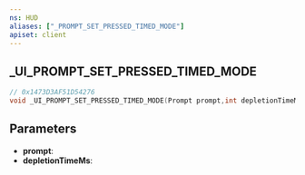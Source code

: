 ```yaml
---
ns: HUD
aliases: ["_PROMPT_SET_PRESSED_TIMED_MODE"]
apiset: client
---
```

## _UI_PROMPT_SET_PRESSED_TIMED_MODE

```c
// 0x1473D3AF51D54276
void _UI_PROMPT_SET_PRESSED_TIMED_MODE(Prompt prompt,int depletionTimeMs);
```


## Parameters
* **prompt**:
* **depletionTimeMs**:



